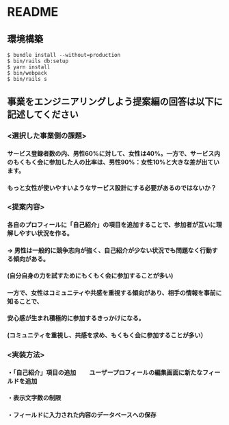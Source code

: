 # README

## 環境構築
```
$ bundle install --without=production
$ bin/rails db:setup
$ yarn install
$ bin/webpack
$ bin/rails s
```

## 事業をエンジニアリングしよう提案編の回答は以下に記述してください

### <選択した事業側の課題>
#### サービス登録者数の内、男性60%に対して、女性は40%。一方で、サービス内のもくもく会に参加した人の比率は、男性90%：女性10%と大きな差が出ています。 
#### もっと女性が使いやすいようなサービス設計にする必要があるのではないか？

### <提案内容>
#### 各自のプロフィールに「自己紹介」の項目を追加することで、参加者が互いに理解しやすい状況を作る。 
#### → 男性は一般的に競争志向が強く、自己紹介が少ない状況でも問題なく行動する傾向がある。 
#### (自分自身の力を試すためにもくもく会に参加することが多い) 　　　
#### 一方で、女性はコミュニティや共感を重視する傾向があり、相手の情報を事前に知ることで、
#### 安心感が生まれ積極的に参加するきっかけになる。 
#### (コミュニティを重視し、共感を求め、もくもく会に参加することが多い）

### <実装方法>
#### ・「自己紹介」項目の追加 　　ユーザープロフィールの編集画面に新たなフィールドを追加

#### ・表示文字数の制限

#### ・フィールドに入力された内容のデータベースへの保存
